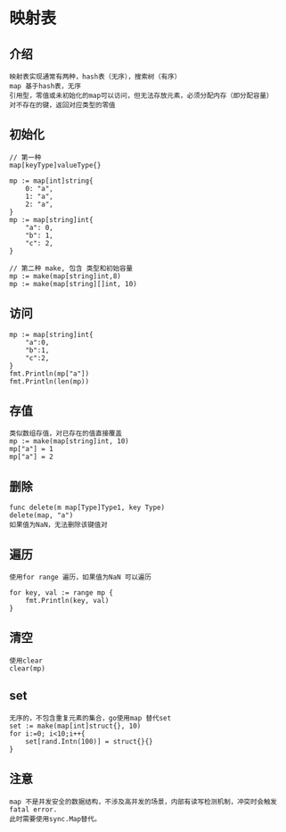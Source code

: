 # 映射表

## 介绍
    映射表实现通常有两种，hash表（无序），搜索树（有序）
    map 基于hash表，无序
    引用型，零值或未初始化的map可以访问，但无法存放元素，必须分配内存（即分配容量）
    对不存在的键，返回对应类型的零值

## 初始化
    // 第一种
    map[keyType]valueType{}
    
    mp := map[int]string{
        0: "a",
        1: "a",
        2: "a",
    }    
    mp := map[string]int{
        "a": 0,
        "b": 1,
        "c": 2,
    }

    // 第二种 make, 包含 类型和初始容量
    mp := make(map[string]int,8)
    mp := make(map[string][]int, 10)

## 访问
    mp := map[string]int{
        "a":0,
        "b":1,
        "c":2,
    }
    fmt.Println(mp["a"])
    fmt.Println(len(mp))


## 存值
    类似数组存值，对已存在的值直接覆盖
    mp := make(map[string]int, 10)
    mp["a"] = 1
    mp["a"] = 2

## 删除
    func delete(m map[Type]Type1, key Type)
    delete(map, "a")
    如果值为NaN，无法删除该键值对

## 遍历
    使用for range 遍历，如果值为NaN 可以遍历
    
    for key, val := range mp {
        fmt.Println(key, val)
    }
## 清空
    使用clear
    clear(mp)
    

## set
    无序的，不包含重复元素的集合，go使用map 替代set
    set := make(map[int]struct{}, 10)
    for i:=0; i<10;i++{
        set[rand.Intn(100)] = struct{}{}
    }


## 注意
    map 不是并发安全的数据结构，不涉及高并发的场景，内部有读写检测机制，冲突时会触发fatal error.
    此时需要使用sync.Map替代。
    